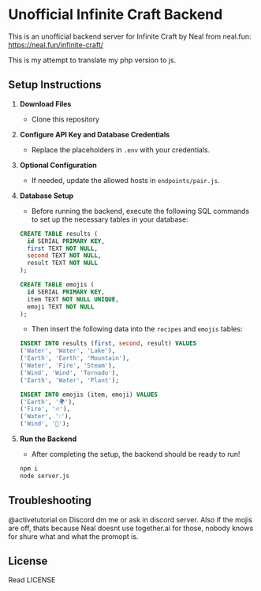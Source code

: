 # Unofficial Infinite Craft Backend

This is an unofficial backend server for Infinite Craft by Neal from neal.fun: https://neal.fun/infinite-craft/

This is my attempt to translate my php version to js.

## Setup Instructions

1. **Download Files**

   - Clone this repository

2. **Configure API Key and Database Credentials**

   - Replace the placeholders in `.env` with your credentials.

3. **Optional Configuration**

   - If needed, update the allowed hosts in `endpoints/pair.js`.

4. **Database Setup**

   - Before running the backend, execute the following SQL commands to set up the necessary tables in your database:

   ```sql
   CREATE TABLE results (
     id SERIAL PRIMARY KEY,
     first TEXT NOT NULL,
     second TEXT NOT NULL,
     result TEXT NOT NULL
   );
   
   CREATE TABLE emojis (
     id SERIAL PRIMARY KEY,
     item TEXT NOT NULL UNIQUE,
     emoji TEXT NOT NULL
   );
   ```

   - Then insert the following data into the `recipes` and `emojis` tables:

   ```sql
   INSERT INTO results (first, second, result) VALUES
   ('Water', 'Water', 'Lake'),
   ('Earth', 'Earth', 'Mountain'),
   ('Water', 'Fire', 'Steam'),
   ('Wind', 'Wind', 'Tornado'),
   ('Earth', 'Water', 'Plant');

   INSERT INTO emojis (item, emoji) VALUES
   ('Earth', '🌍'),
   ('Fire', '🔥'),
   ('Water', '💧'),
   ('Wind', '💨');
   ```

5. **Run the Backend**
   - After completing the setup, the backend should be ready to run!
   ```bash
   npm i
   node server.js
   ```

## Troubleshooting

@activetutorial on Discord dm me or ask in discord server.
Also if the mojis are off, thats because Neal doesnt use together.ai for those, nobody knows for shure what and what the promopt is.

## License

Read LICENSE

